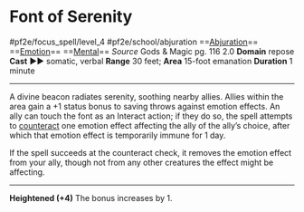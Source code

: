 # Font of Serenity
#pf2e/focus_spell/level_4 #pf2e/school/abjuration 
==[Abjuration](../../../rules/traits/abjuration.md)== ==[Emotion](../../../rules/traits/emotion.md)== ==[Mental](../../../rules/traits/mental.md)==
*Source* Gods & Magic pg. 116 2.0
**Domain** repose
**Cast** ►► somatic, verbal
**Range** 30 feet; **Area** 15-foot emanation
**Duration** 1 minute

---
A divine beacon radiates serenity, soothing nearby allies. Allies within the area gain a +1 status bonus to saving throws against emotion effects. An ally can touch the font as an Interact action; if they do so, the spell attempts to [counteract](../../../Rules/Counteracting.md) one emotion effect affecting the ally of the ally’s choice, after which that emotion effect is temporarily immune for 1 day. 

If the spell succeeds at the counteract check, it removes the emotion effect from your ally, though not from any other creatures the effect might be affecting.

<hr>

**Heightened (+4)** The bonus increases by 1.